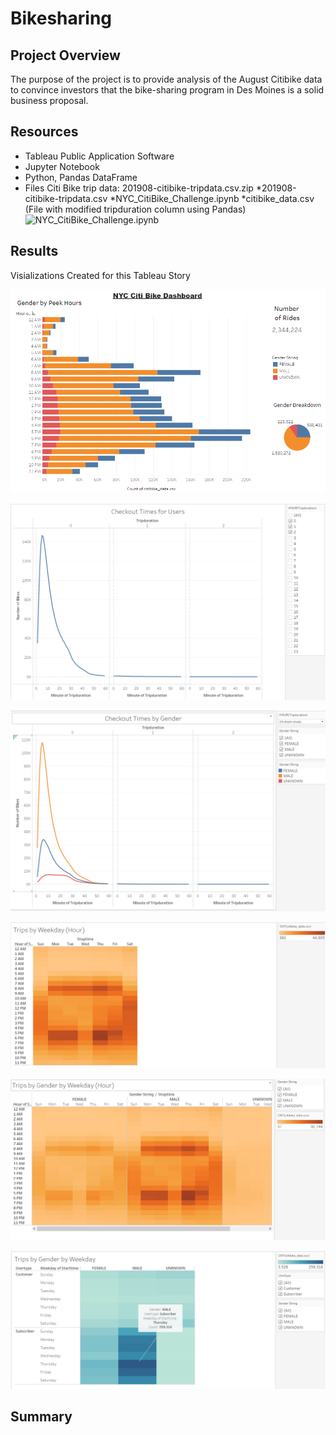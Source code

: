 # Bikesharing

## Project Overview
The purpose of the project is to provide analysis of the August Citibike data to convince investors that the bike-sharing program in Des Moines is a solid business proposal.

## Resources
 * Tableau Public Application Software
 * Jupyter Notebook
 * Python, Pandas DataFrame
 * Files Citi Bike trip data: 201908-citibike-tripdata.csv.zip
	*201908-citibike-tripdata.csv
	*NYC_CitiBike_Challenge.ipynb
	*citibike_data.csv (File with modified tripduration column using Pandas) ![NYC_CitiBike_Challenge.ipynb](https://github.com/timbialek/Bikesharing/blob/main/NYC_CitiBike_Challenge.ipynb)


## Results

Visializations Created for this Tableau Story

![](https://github.com/timbialek/Bikesharing/blob/main/Images/Dashboard.PNG)


![](https://github.com/timbialek/Bikesharing/blob/main/Images/1-Checkout%20Times%20for%20Users.PNG)


![](https://github.com/timbialek/Bikesharing/blob/main/Images/2-Checkout%20Times%20by%20Gender.PNG)


![](https://github.com/timbialek/Bikesharing/blob/main/Images/3-Trips%20by%20Weekday%20per%20Hour.PNG)


![](https://github.com/timbialek/Bikesharing/blob/main/Images/4-Trips%20by%20Gender%20(Weekday%20per%20Hour).PNG)


![](https://github.com/timbialek/Bikesharing/blob/main/Images/5-User%20Trips%20by%20Gender%20by%20Weekday.PNG)


## Summary